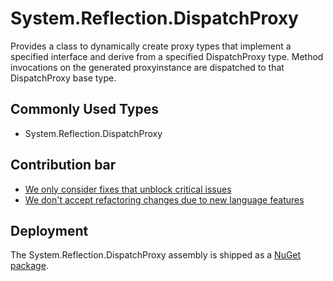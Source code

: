 # System.Reflection.DispatchProxy

Provides a class to dynamically create proxy types that implement a specified interface and derive from a specified DispatchProxy type. Method invocations on the generated proxyinstance are dispatched to that DispatchProxy base type.

## Commonly Used Types

- System.Reflection.DispatchProxy

## Contribution bar

- [We only consider fixes that unblock critical issues](https://github.com/dotnet/runtime/blob/main/src/libraries/README.md#primary-bar)
- [We don't accept refactoring changes due to new language features](https://github.com/dotnet/runtime/blob/main/src/libraries/README.md#secondary-bars)

## Deployment

The System.Reflection.DispatchProxy assembly is shipped as a [NuGet package](https://www.nuget.org/packages/System.Reflection.DispatchProxy).